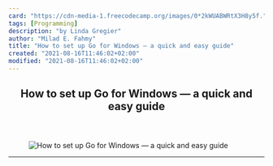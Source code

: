 ```yaml
---
card: "https://cdn-media-1.freecodecamp.org/images/0*2kWUABWRtX3H8y5f."
tags: [Programming]
description: "by Linda Gregier"
author: "Milad E. Fahmy"
title: "How to set up Go for Windows — a quick and easy guide"
created: "2021-08-16T11:46:02+02:00"
modified: "2021-08-16T11:46:02+02:00"
---
```

<div class="site-wrapper">
<main id="site-main" class="site-main outer">
<div class="inner">
<article class="post-full post tag-programming tag-go tag-google tag-tech tag-technology ">
<header class="post-full-header">
<h1 class="post-full-title">How to set up Go for Windows — a quick and easy guide</h1>
</header>
<figure class="post-full-image">
<picture>
<source media="(max-width: 700px)" sizes="1px" srcset="data:image/gif;base64,R0lGODlhAQABAIAAAAAAAP///yH5BAEAAAAALAAAAAABAAEAAAIBRAA7 1w">
<source media="(min-width: 701px)" sizes="(max-width: 800px) 400px,
(max-width: 1170px) 700px,
1400px" srcset="https://cdn-media-1.freecodecamp.org/images/0*2kWUABWRtX3H8y5f. 300w,
https://cdn-media-1.freecodecamp.org/images/0*2kWUABWRtX3H8y5f. 600w,
https://cdn-media-1.freecodecamp.org/images/0*2kWUABWRtX3H8y5f. 1000w,
https://cdn-media-1.freecodecamp.org/images/0*2kWUABWRtX3H8y5f. 2000w">
<img onerror="this.style.display='none'" src="https://cdn-media-1.freecodecamp.org/images/0*2kWUABWRtX3H8y5f." alt="How to set up Go for Windows — a quick and easy guide">
</picture>
</figure>
<section class="post-full-content">
<div class="post-content medium-migrated-article">
</div>
<hr>
</section>
</article>
</div>
</main>
</div>
<!-- Google Tag Manager (noscript) -->
<!-- End Google Tag Manager (noscript) -->

